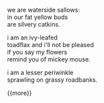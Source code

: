 we are waterside sallows:  
in our fat yellow buds  
are silvery catkins.

i am an ivy-leafed  
toadflax and i'll not be pleased  
if you say my flowers  
remind you of mickey mouse.

i am a lesser periwinkle  
sprawling on grassy roadbanks.

{{more}}
